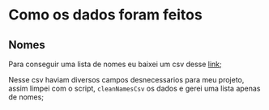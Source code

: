 # Como os dados foram feitos

## Nomes

Para conseguir uma lista de nomes eu baixei um csv desse [link](https://brasil.io/dataset/genero-nomes/nomes);

Nesse csv haviam diversos campos desnecessarios para meu projeto, assim limpei com o script, `cleanNamesCsv` os dados e gerei uma lista apenas de nomes;
